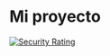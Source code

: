 # Mi proyecto 

[![Security Rating](http://54.194.50.14:8080/api/project_badges/measure?project=curso.es%3Ami-aplicacion&metric=security_rating&token=sqb_6657f74cd56b8de2890246cd21dcac78e61fa154)](http://54.194.50.14:8080/dashboard?id=curso.es%3Ami-aplicacion)